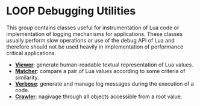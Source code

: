 LOOP Debugging Utilities
========================

This group contains classes useful for instrumentation of Lua code or implementation of logging mechanisms for applications.
These classes usually perform slow operations or use of the debug API of Lua and therefore should not be used heavily in implementation of performance critical applications.

- [**Viewer**](doc/Viewer.md): generate human-readable textual representation of Lua values.
- [**Matcher**](doc/Matcher.md): compare a pair of Lua values according to some criteria of similarity.
- [**Verbose**](doc/Verbose.md): generate and manage log messages during the execution of a code.
- [**Crawler**](doc/Crawler.md): nagivage through all objects accessible from a root value.
